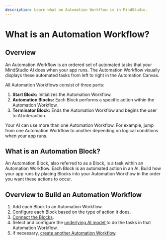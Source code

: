 ```yaml
---
description: Learn what an Automation Workflow is in MindStudio.
---
```


# What is an Automation Workflow?

## Overview

An Automation Workflow is an ordered set of automated tasks that your MindStudio AI does when your app runs. The Automation Workflow visually displays these automated tasks from left to right in the Automation Canvas.&#x20;

All Automation Workflows consist of three parts:

1. **Start Block:** Initializes the Automation Workflow.
2. **Automation Blocks:** Each Block performs a specific action within the Automation Workflow.​
3. **Terminator Block:** Ends the Automation Workflow and begins the user to AI interaction.

Your AI can use more than one Automation Workflow. For example, jump from one Automation Workflow to another depending on logical conditions when your app runs.

## What is an Automation Block?

An Automation Block, also referred to as a Block, is a task within an Automation Workflow. Each Block is an automated action in an AI. Build how your app runs by placing Blocks into your Automation Workflow in the order you want these actions to occur.

## Overview to Build an Automation Workflow

1. Add each Block to an Automation Workflow.
2. Configure each Block based on the type of action it does.
3. [Connect the Blocks](connect-automation-blocks.md).
4. Select and configure the [underlying AI model ](../model-settings/view-underlying-ai-model-settings.md)to do the tasks in that Automation Workflow.
5. If necessary, [create another Automation Workflow](use-multiple-ai-models-in-an-automation-workflow.md).

